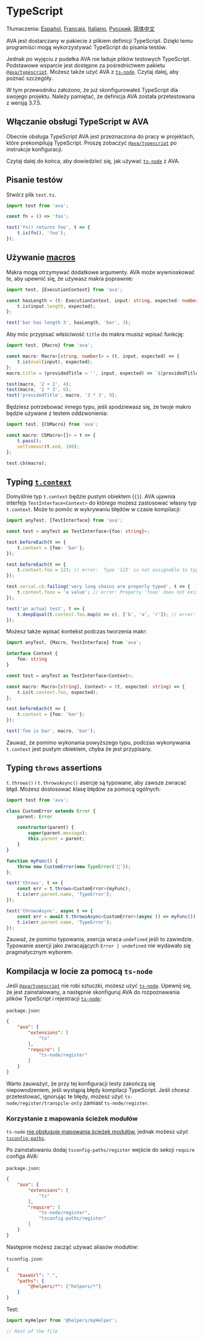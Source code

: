 # TypeScript

Tłumaczenia: [Español](https://github.com/avajs/ava-docs/blob/main/es_ES/docs/recipes/typescript.md), [Français](https://github.com/avajs/ava-docs/blob/main/fr_FR/docs/recipes/typescript.md), [Italiano](https://github.com/avajs/ava-docs/blob/main/it_IT/docs/recipes/typescript.md), [Русский](https://github.com/avajs/ava-docs/blob/main/ru_RU/docs/recipes/typescript.md), [简体中文](https://github.com/avajs/ava-docs/blob/main/zh_CN/docs/recipes/typescript.md)

AVA jest dostarczany w pakiecie z plikiem definicji TypeScript. Dzięki temu programiści mogą wykorzystywać TypeScript do pisania testów.

Jednak po wyjęciu z pudełka AVA nie ładuje plików testowych TypeScript. Podstawowe wsparcie jest dostępne za pośrednictwem pakietu [`@ava/typescript`]. Możesz także użyć AVA z [`ts-node`]. Czytaj dalej, aby poznać szczegóły.

W tym przewodniku założono, że już skonfigurowałeś TypeScript dla swojego projektu. Należy pamiętać, że definicja AVA została przetestowana z wersją 3.7.5.

## Włączanie obsługi TypeScript w AVA

Obecnie obsługa TypeScript AVA jest przeznaczona do pracy w projektach, które prekompilują TypeScript. Proszę zobaczyć [`@ava/typescript`] po instrukcje konfiguracji.

Czytaj dalej do końca, aby dowiedzieć się, jak używać [`ts-node`] z AVA.

## Pisanie testów

Stwórz plik `test.ts`.

```ts
import test from 'ava';

const fn = () => 'foo';

test('fn() returns foo', t => {
	t.is(fn(), 'foo');
});
```

## Używanie [macros](../01-writing-tests.md#reusing-test-logic-through-macros)

Makra mogą otrzymywać dodatkowe argumenty. AVA może wywnioskować te, aby upewnić się, że używasz makra poprawnie:

```ts
import test, {ExecutionContext} from 'ava';

const hasLength = (t: ExecutionContext, input: string, expected: number) => {
	t.is(input.length, expected);
};

test('bar has length 3', hasLength, 'bar', 3);
```

Aby móc przypisać właściwość `title` do makra musisz wpisać funkcję:

```ts
import test, {Macro} from 'ava';

const macro: Macro<[string, number]> = (t, input, expected) => {
	t.is(eval(input), expected);
};
macro.title = (providedTitle = '', input, expected) => `${providedTitle} ${input} = ${expected}`.trim();

test(macro, '2 + 2', 4);
test(macro, '2 * 3', 6);
test('providedTitle', macro, '3 * 3', 9);
```

Będziesz potrzebować innego typu, jeśli spodziewasz się, że twoje makro będzie używane z testem oddzwonienia:

```ts
import test, {CbMacro} from 'ava';

const macro: CbMacro<[]> = t => {
	t.pass();
	setTimeout(t.end, 100);
};

test.cb(macro);
```

## Typing [`t.context`](../01-writing-tests.md#test-context)

Domyślnie typ `t.context` będzie pustym obiektem (`{}`). AVA ujawnia interfejs `TestInterface<Context>` do którego możesz zastosować własny typ `t.context`. Może to pomóc w wykrywaniu błędów w czasie kompilacji:

```ts
import anyTest, {TestInterface} from 'ava';

const test = anyTest as TestInterface<{foo: string}>;

test.beforeEach(t => {
	t.context = {foo: 'bar'};
});

test.beforeEach(t => {
	t.context.foo = 123; // error:  Type '123' is not assignable to type 'string'
});

test.serial.cb.failing('very long chains are properly typed', t => {
	t.context.fooo = 'a value'; // error: Property 'fooo' does not exist on type ''
});

test('an actual test', t => {
	t.deepEqual(t.context.foo.map(c => c), ['b', 'a', 'r']); // error: Property 'map' does not exist on type 'string'
});
```

Możesz także wpisać kontekst podczas tworzenia makr:

```ts
import anyTest, {Macro, TestInterface} from 'ava';

interface Context {
	foo: string
}

const test = anyTest as TestInterface<Context>;

const macro: Macro<[string], Context> = (t, expected: string) => {
	t.is(t.context.foo, expected);
};

test.beforeEach(t => {
	t.context = {foo: 'bar'};
});

test('foo is bar', macro, 'bar');
```

Zauważ, że pomimo wykonania powyższego typu, podczas wykonywania `t.context` jest pustym obiektem, chyba że jest przypisany.

## Typing `throws` assertions

`t.throws()` i `t.throwsAsync()` asercje są typowane, aby zawsze zwracać błąd. Możesz dostosować klasę błędów za pomocą ogólnych:

```ts
import test from 'ava';

class CustomError extends Error {
	parent: Error

	constructor(parent) {
		super(parent.message);
		this.parent = parent;
	}
}

function myFunc() {
	throw new CustomError(new TypeError('🙈'));
};

test('throws', t => {
	const err = t.throws<CustomError>(myFunc);
	t.is(err.parent.name, 'TypeError');
});

test('throwsAsync', async t => {
	const err = await t.throwsAsync<CustomError>(async () => myFunc());
	t.is(err.parent.name, 'TypeError');
});
```

Zauważ, że pomimo typowania, asercja wraca `undefined` jeśli to zawiedzie. Typowanie asercji jako zwracających `Error | undefined` nie wydawało się pragmatycznym wyborem.

## Kompilacja w locie za pomocą `ts-node`

Jeśli [`@ava/typescript`] nie robi sztuczki, możesz użyć [`ts-node`]. Upewnij się, że jest zainstalowany, a następnie skonfiguruj AVA do rozpoznawania plików TypeScript i rejestracji [`ts-node`]:

`package.json`:

```json
{
	"ava": {
		"extensions": [
			"ts"
		],
		"require": [
			"ts-node/register"
		]
	}
}
```

Warto zauważyć, że przy tej konfiguracji testy zakończą się niepowodzeniem, jeśli wystąpią błędy kompilacji TypeScript. Jeśli chcesz przetestować, ignorując te błędy, możesz użyć `ts-node/register/transpile-only` zamiast `ts-node/register`.

### Korzystanie z mapowania ścieżek modułów

`ts-node` [nie obsługuje mapowania ścieżek modułów](https://github.com/TypeStrong/ts-node/issues/138), jednak możesz użyć [`tsconfig-paths`](https://github.com/dividab/tsconfig-paths#readme).

Po zainstalowaniu dodaj `tsconfig-paths/register` wejście do sekcji `require` configa AVA:

`package.json`:

```json
{
	"ava": {
		"extensions": [
			"ts"
		],
		"require": [
			"ts-node/register",
			"tsconfig-paths/register"
		]
	}
}
```

Następnie możesz zacząć używać aliasów modułów:

`tsconfig.json`:
```json
{
	"baseUrl": ".",
	"paths": {
		"@helpers/*": ["helpers/*"]
	}
}
```

Test:

```ts
import myHelper from '@helpers/myHelper';

// Rest of the file
```

[`@ava/typescript`]: https://github.com/avajs/typescript
[`ts-node`]: https://www.npmjs.com/package/ts-node
